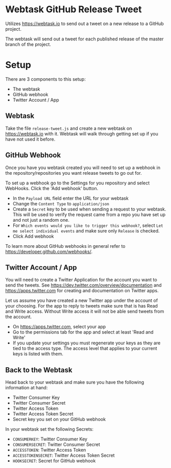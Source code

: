 # Webtask GitHub Release Tweet

Utilizes https://webtask.io to send out a tweet on a new release to a GitHub project.

The webtask will send out a tweet for each published release of the master branch of the project.

# Setup
There are 3 components to this setup:
- The webtask
- GitHub webhook
- Twitter Account / App

## Webtask
Take the file `release-tweet.js` and create a new webtask on https://webtask.io with it. Webtask will walk through getting set up if you have not used it before.

## GitHub Webhook
Once you have you webtask created you will need to set up a webhook in the repository/repositories you want release tweets to go out for.

To set up a webhook go to the Settings for you repository and select WebHooks. Click the 'Add webhook' button.
- In the `Payload URL` field enter the URL for your webtask
- Change the `Content Type` to `application/json`
- Create a `Secret` key to be used when sending a request to your webtask.  This will be used to verify the request came from a repo you have set up and not just a random one.
- For `Which events would you like to trigger this webhook?`, select `Let me select individual events` and make sure only `Release` is checked.
- Click Add webhook

To learn more about GitHub webhooks in general refer to https://developer.github.com/webhooks/.

## Twitter Account / App
You will need to create a Twitter Application for the account you want to send the tweets.  See https://dev.twitter.com/overview/documentation and https://apps.twitter.com for creating and documentation on Twitter apps.

Let us assume you have created a new Twitter app under the account of your choosing.  For the app to reply to tweets make sure that is has Read and Write access.  Without Write access it will not be able send tweets from the account.
- On https://apps.twitter.com, select your app
- Go to the permissions tab for the app and select at least 'Read and Write'
- If you update your settings you must regenerate your keys as they are tied to the access type.  The access level that applies to your current keys is listed with them.


## Back to the Webtask
Head back to your webtask and make sure you have the following information at hand:
- Twitter Consumer Key
- Twitter Consumer Secret
- Twitter Access Token
- Twitter Access Token Secret
- Secret key you set on your GitHub webhook

In your webtask set the following Secrets:
- `CONSUMERKEY`: Twitter Consumer Key
- `CONSUMERSECRET`: Twitter Consumer Secret
- `ACCESSTOKEN`: Twitter Access Token
- `ACCESSTOKENSECRET`: Twitter Access Token Secret
- `HOOKSECRET`: Secret for GitHub webhook
